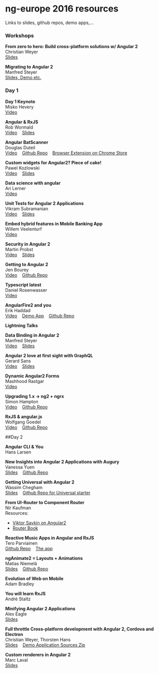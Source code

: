 ng-europe 2016 resources
========================
Links to slides, github repos, demo apps,...

### Workshops

**From zero to hero: Build cross-platform solutions w/ Angular 2**  
Christian Weyer  
[Slides](https://speakerdeck.com/christianweyer/from-zero-to-hero-build-cross-platform-solutions-with-angular-2)

**Migrating to Angular 2**  
Manfred Steyer    
[Slides, Demo etc.](https://www.softwarearchitekt.at/post/2016/10/25/slides-and-samples-from-my-angularjs-1-x-to-angular-2-migration-workshop-at-ngeurope-2016-in-paris.aspx)


### Day 1 

**Day 1 Keynote**   
Misko Hevery  
[Video](https://www.youtube.com/watch?v=wpxnU62mNJ4)

**Angular & RxJS**  
Rob Wormald  
[Video](https://www.youtube.com/watch?v=WWR9nxVx1ec) &nbsp;&nbsp; 
[Slides](https://docs.google.com/presentation/d/1Q4raWgWEkhJsPNWD9O_67kIc3PtkwebppqRFhFPKQVE/edit?usp=sharing)  &nbsp;&nbsp; 

**Angular BatScanner**  
Douglas Duteil  
[Video](https://www.youtube.com/watch?v=2DHpmyFWULQ) &nbsp;&nbsp; 
[Github Repo](https://github.com/douglasduteil/angular-batscanner) &nbsp;&nbsp; 
[Browser Extension on Chrome Store](https://chrome.google.com/webstore/detail/angular-batscanner/gcngciildkejiapchdgpcniflijoiadf)

**Custom widgets for Angular2? Piece of cake!**  
Pawel Kozlowski  
[Video](https://www.youtube.com/watch?v=l8OHU-TEG7g) &nbsp;&nbsp; 
[Slides](https://pkozlowski-opensource.github.io/ng-europe-2016)

**Data science with angular**  
Ari Lerner  
[Video](https://www.youtube.com/watch?v=ZVEp9K_cynU)

**Unit Tests for Angular 2 Applications**  
Vikram Subramanian  
[Video](https://www.youtube.com/watch?v=dVtDnvTLaIo) &nbsp;&nbsp; 
[Slides](https://t.co/VrzZ284zoM)

**Embed hybrid features in Mobile Banking App**  
Willem Veelenturf  
[Video](https://www.youtube.com/watch?v=kmNRgOLZhXQ)

**Security in Angular 2**  
Martin Probst  
[Video](https://www.youtube.com/watch?v=WN-XczmI-LY) &nbsp;&nbsp; 
[Slides](http://g.co/ng/security-ng-europe16)

**Getting to Angular 2**  
Jen Bourey  
[Video](https://www.youtube.com/watch?v=2b-tEis9k4M)  &nbsp;&nbsp; 
[Github Repo](https://github.com/bourey/ngupgrade-example)

**Typescript latest**  
Daniel Rosenwasser  
[Video](https://www.youtube.com/watch?v=o8YI2hvassE) &nbsp;&nbsp; 

**AngularFire2 and you**  
Erik Haddad  
[Video](https://www.youtube.com/watch?v=uLzMOaFt6vc) &nbsp;&nbsp; 
[Demo App](https://quando.social/) &nbsp;&nbsp; 
[Github Repo](https://github.com/erikhaddad/angular2-quando)

	

**Lightning Talks**

**Data Binding in Angular 2**  
Manfred Steyer  
[Video](https://www.youtube.com/watch?v=JyHIUMgN_Ew) &nbsp;&nbsp; 
[Slides](https://speakerdeck.com/manfredsteyer/databinding-in-angular-2)

**Angular 2 love at first sight with GraphQL**  
Gerard Sans  
[Video](https://www.youtube.com/watch?v=8lBepXJWfb0) &nbsp;&nbsp; 
[Slides](http://slides.com/gerardsans/ngeurope-ng2-loves-graphql#/)
	
**Dynamic Angular2 Forms**  
Mashhood Rastgar  
[Video](https://www.youtube.com/watch?v=hf1plxcF0sk)

**Upgrading 1.x -> ng2 + ngrx**  
Simon Hampton  
[Video](https://www.youtube.com/watch?v=_HiLfC-3g60) &nbsp;&nbsp; 
[Github Repo](https://github.com/simonh1000/af-ng2-ngrx)

**RxJS & angular.js**  
Wolfgang Goedel  
[Video](https://www.youtube.com/watch?v=n9us_5FmEIo) &nbsp;&nbsp; 
[Github Repo](https://github.com/wolfgangGoedel/observe-on-scope)


##Day 2

**Angular CLI & You**  
Hans Larsen

**New Insights into Angular 2 Applications with Augury**  
Vanessa Yuen  
[Slides](http://slides.com/vanessayuenn/augury-ngeurope#/) &nbsp;&nbsp; 
[Github Repo](https://github.com/rangle/augury)

**Getting Universal with Angular 2**  
Wassim Chegham  
[Slides](https://slides.com/wassimchegham/angular2-universal) &nbsp;&nbsp;
[Github Repo for Universal starter](https://github.com/angular/universal-starter)

**From UI-Router to Component Router**  
Nir Kaufman  
Resources:
- [Viktor Savkin on Angular2](https://vsavkin.com/)
- [Router Book](https://leanpub.com/router)

**Reactive Music Apps in Angular and RxJS**  
Tero Parviainen  
[Github Repo](https://github.com/teropa/in-c) &nbsp;&nbsp; 
[The app](https://teropa.info/in-c/)

**ngAnimate2 = Layouts + Animations**  
Matias Niemelä  
[Slides](http://yom.nu/ng2eu-2016) &nbsp;&nbsp; 
[Github Repo](http://github.com/matsko/ng2eu-2016-code)

**Evolution of Web on Mobile**  
Adam Bradley  

**You will learn RxJS**  
André Staltz  

**Minifying Angular 2 Applications**  
Alex Eagle  
[Slides](https://t.co/bMrJ7omGM6)

**Full throttle Cross-platform development with Angular 2, Cordova and Electron**  
Christian Weyer, Thorsten Hans  
[Slides](https://speakerdeck.com/christianweyer/full-throttle-cross-platform-development-with-angular-2-cordova-and-electron) &nbsp;&nbsp;
[Demo Application Sources Zip](http://bit.ly/hacks-ngeurope2016)

**Custom renderers in Angular 2**  
Marc Laval  
[Slides](https://t.co/43uvtdLLk1)  



